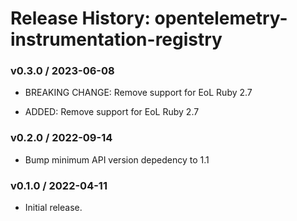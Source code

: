# Release History: opentelemetry-instrumentation-registry

### v0.3.0 / 2023-06-08

* BREAKING CHANGE: Remove support for EoL Ruby 2.7 

* ADDED: Remove support for EoL Ruby 2.7 

### v0.2.0 / 2022-09-14

* Bump minimum API version depedency to 1.1

### v0.1.0 / 2022-04-11

* Initial release.
